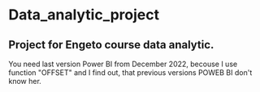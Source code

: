 # Data_analytic_project
## Project for Engeto course data analytic. ##
You need last version Power BI from December 2022, becouse I use function "OFFSET" and I find out, that previous versions POWEB BI don't know her.
